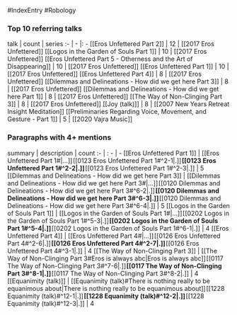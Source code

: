 #IndexEntry #Robology

### Top 10 referring talks
talk | count | series
:- | - |: -
[[Eros Unfettered Part 2]] | 12 | [[2017 Eros Unfettered]]
[[Logos in the Garden of Souls Part 1]] | 10 | [[2017 Eros Unfettered]]
[[Eros Unfettered Part 5 - Otherness and the Art of Disappearing]] | 10 | [[2017 Eros Unfettered]]
[[Eros Unfettered Part 1]] | 10 | [[2017 Eros Unfettered]]
[[Eros Unfettered Part 4]] | 8 | [[2017 Eros Unfettered]]
[[Dilemmas and Delineations - How did we get here Part 3]] | 8 | [[2017 Eros Unfettered]]
[[Dilemmas and Delineations - How did we get here Part 1]] | 8 | [[2017 Eros Unfettered]]
[[The Way of Non-Clinging Part 3]] | 8 | [[2017 Eros Unfettered]]
[[Joy (talk)]] | 8 | [[2007 New Years Retreat Insight Meditation]]
[[Preliminaries Regarding Voice, Movement, and Gesture - Part 1]] | 5 | [[2020 Vajra Music]]

### Paragraphs with 4+ mentions
summary | description | count
:- | : - | -
[[Eros Unfettered Part 1]] | [[Eros Unfettered Part 1#\|...]] [[0123 Eros Unfettered Part 1#^2-1\|.]] **[[0123 Eros Unfettered Part 1#^2-2\|.]]** [[0123 Eros Unfettered Part 1#^2-3\|.]] | 5
[[Dilemmas and Delineations - How did we get here Part 3]] | [[Dilemmas and Delineations - How did we get here Part 3#\|...]] [[0120 Dilemmas and Delineations - How did we get here Part 3#^6-2\|.]] **[[0120 Dilemmas and Delineations - How did we get here Part 3#^6-3\|.]]** [[0120 Dilemmas and Delineations - How did we get here Part 3#^6-4\|.]] | 5
[[Logos in the Garden of Souls Part 1]] | [[Logos in the Garden of Souls Part 1#\|...]] [[0202 Logos in the Garden of Souls Part 1#^5-3\|.]] **[[0202 Logos in the Garden of Souls Part 1#^5-4\|.]]** [[0202 Logos in the Garden of Souls Part 1#^6-1\|.]] | 4
[[Eros Unfettered Part 4]] | [[Eros Unfettered Part 4#\|...]] [[0126 Eros Unfettered Part 4#^2-6\|.]] **[[0126 Eros Unfettered Part 4#^2-7\|.]]** [[0126 Eros Unfettered Part 4#^3-1\|.]] | 4
[[The Way of Non-Clinging Part 3]] | [[The Way of Non-Clinging Part 3#Eros is always abc\|Eros is always abc]] [[0117 The Way of Non-Clinging Part 3#^7-6\|.]] **[[0117 The Way of Non-Clinging Part 3#^8-1\|.]]** [[0117 The Way of Non-Clinging Part 3#^8-2\|.]] | 4
[[Equanimity (talk)]] | [[Equanimity (talk)#There is nothing really to be equanimous about\|There is nothing really to be equanimous about]] [[1228 Equanimity (talk)#^12-1\|.]] **[[1228 Equanimity (talk)#^12-2\|.]]** [[1228 Equanimity (talk)#^12-3\|.]] | 4

